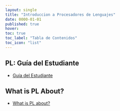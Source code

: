 ```yaml
---
layout: single
title: "Introduccion a Procesadores de Lenguajes"
date: 0000-01-01
published: true
hover:
toc: true
toc_label: "Tabla de Contenidos"
toc_icon: "list"
---
```


## PL: Guía del Estudiante

* [Guía del Estudiante]({{site.baseurl}}/assets/temas/tema0-introduccion-a-pl/guia-docente.html)

## What is PL About?

* [What is PL about?]({{site.baseurl}}/assets/temas/tema0-introduccion-a-pl/what-is-pl-about.html)